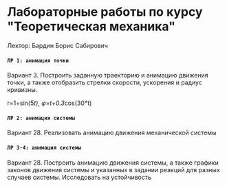 # Лабораторные работы по курсу "Теоретическая механика"

Лектор: Бардин Борис Сабирович 

#### `ЛР 1: анимация точки`

Вариант 3. Построить заданную траекторию и анимацию движения точки, а также отобразить стрелки скорости, ускорения и радиус кривизны.

r=1+sin⁡(5*t), φ=t+0.3*cos⁡(30*t)

#### `ЛР 2: анимация системы`

Вариант 28. Реализовать анимацию движения механической системы

#### `ЛР 3-4: анимация системы`

Вариант 28. Построить анимацию движения системы, а также графики законов движения системы и указанных в задании реакций для разных случаев системы. Исследовать на устойчивость

